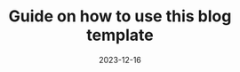 ---
title: Guide on how to use this blog template
description: A guide on how to use this sveltekit + markdown blog.
date: '2023-12-16'
tags:
  - SvelteKit
  - MDsveX
image: https://blog.ronin.cloud/content/images/size/w2000/2022/02/markdown.png
draft: false
---